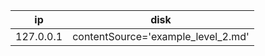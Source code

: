 | ip        | disk                       |
| ---       | ---                                |
| 127.0.0.1 | contentSource='example_level_2.md' |

